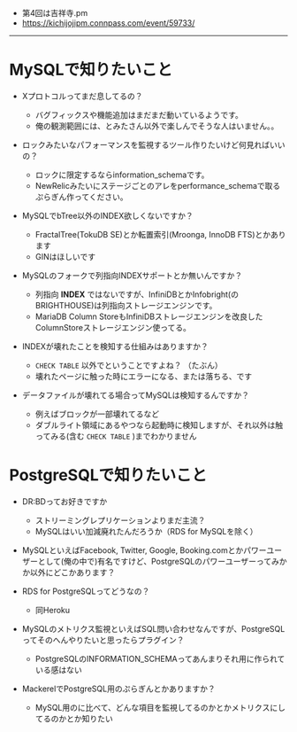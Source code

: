 - 第4回は吉祥寺.pm
- https://kichijojipm.connpass.com/event/59733/

----

# MySQLで知りたいこと

- Xプロトコルってまだ息してるの？
  - バグフィックスや機能追加はまだまだ動いているようです。
  - 俺の観測範囲には、とみたさん以外で楽しんでそうな人はいません。。

- ロックみたいなパフォーマンスを監視するツール作りたいけど何見ればいいの？
  - ロックに限定するならinformation_schemaです。
  - NewRelicみたいにステージごとのアレをperformance_schemaで取るぷらぎん作ってください。

- MySQLでbTree以外のINDEX欲しくないですか？
  - FractalTree(TokuDB SE)とか転置索引(Mroonga, InnoDB FTS)とかあります
  - GINはほしいです

- MySQLのフォークで列指向INDEXサポートとか無いんですか？
  - 列指向 **INDEX** ではないですが、InfiniDBとかInfobright(のBRIGHTHOUSE)は列指向ストレージエンジンです。
  - MariaDB Column StoreもInfiniDBストレージエンジンを改良したColumnStoreストレージエンジン使ってる。

- INDEXが壊れたことを検知する仕組みはありますか？
  - `CHECK TABLE` 以外でということですよね？ （たぶん）
  - 壊れたページに触った時にエラーになる、または落ちる、です
  
- データファイルが壊れてる場合ってMySQLは検知するんですか？
  - 例えばブロックが一部壊れてるなど
  - ダブルライト領域にあるやつなら起動時に検知しますが、それ以外は触ってみる(含む `CHECK TABLE` )までわかりません


# PostgreSQLで知りたいこと
- DR:BDってお好きですか
  - ストリーミングレプリケーションよりまだ主流？
  - MySQLはいい加減廃れたんだろうか（RDS for MySQLを除く）

- MySQLといえばFacebook, Twitter, Google, Booking.comとかパワーユーザーとして(俺の中で)有名ですけど、PostgreSQLのパワーユーザーってみかか以外にどこかあります？

- RDS for PostgreSQLってどうなの？
  - 同Heroku

- MySQLのメトリクス監視といえばSQL問い合わせなんですが、PostgreSQLってそのへんやりたいと思ったらプラグイン？
  - PostgreSQLのINFORMATION_SCHEMAってあんまりそれ用に作られている感はない

- MackerelでPostgreSQL用のぷらぎんとかありますか？
  - MySQL用のに比べて、どんな項目を監視してるのかとかメトリクスにしてるのかとか知りたい
